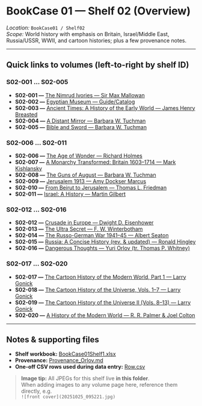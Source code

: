 # BookCase 01 — Shelf 02 (Overview)

*Location:* `BookCase01 / Shelf02`  
*Scope:* World history with emphasis on Britain, Israel/Middle East, Russia/USSR, WWII, and cartoon histories; plus a few provenance notes.

---

## Quick links to volumes (left-to-right by shelf ID)

### S02-001 … S02-005
- **S02-001 —** [The Nimrud Ivories — Sir Max Mallowan](NimrudIvories.md)
- **S02-002 —** [Egyptian Museum — Guide/Catalog](EgyptianMuseum.md)
- **S02-003 —** [Ancient Times: A History of the Early World — James Henry Breasted](AncientTimes_Breasted.md)
- **S02-004 —** [A Distant Mirror — Barbara W. Tuchman](DistantMirror.md)
- **S02-005 —** [Bible and Sword — Barbara W. Tuchman](BibleAndSword_Tuchman.md)

### S02-006 … S02-011
- **S02-006 —** [The Age of Wonder — Richard Holmes](AgeOfWonder_Holmes.md)
- **S02-007 —** [A Monarchy Transformed: Britain 1603–1714 — Mark Kishlansky](MonarchyTransformed_Kishlansky.md)
- **S02-008 —** [The Guns of August — Barbara W. Tuchman](GunsOfAugust_Tuchman.md)
- **S02-009 —** [Jerusalem 1913 — Amy Dockser Marcus](Jerusalem1913_Marcus.md)
- **S02-010 —** [From Beirut to Jerusalem — Thomas L. Friedman](FromBeirutToJerusalem_Friedman.md)
- **S02-011 —** [Israel: A History — Martin Gilbert](Israel_AHistory_Gilbert.md)

### S02-012 … S02-016
- **S02-012 —** [Crusade in Europe — Dwight D. Eisenhower](CrusadeInEurope_Eisenhower.md)
- **S02-013 —** [The Ultra Secret — F. W. Winterbotham](UltraSecret_Winterbotham.md)
- **S02-014 —** [The Russo-German War 1941–45 — Albert Seaton](RussoGermanWar_Seaton.md)
- **S02-015 —** [Russia: A Concise History (rev. & updated) — Ronald Hingley](Russia_A_Concise_History_Hingley.md)
- **S02-016 —** [Dangerous Thoughts — Yuri Orlov (tr. Thomas P. Whitney)](DangerousThoughts_Orlov.md)

### S02-017 … S02-020
- **S02-017 —** [The Cartoon History of the Modern World, Part 1 — Larry Gonick](CartoonHistoryModernWorld_Part1_Gonick.md)
- **S02-018 —** [The Cartoon History of the Universe, Vols. 1–7 — Larry Gonick](CartoonHistoryOfTheUniverse_Vols1-7_Gonick.md)
- **S02-019 —** [The Cartoon History of the Universe II (Vols. 8–13) — Larry Gonick](CartoonHistoryUniverseII_Gonick.md)
- **S02-020 —** [A History of the Modern World — R. R. Palmer & Joel Colton](HistoryOfTheModernWorld_PalmerColton.md)

---

## Notes & supporting files

- **Shelf workbook:** [BookCase01Shelf1.xlsx](BookCase01Shelf1.xlsx)
- **Provenance:** [Provenance_Orlov.md](Provenance_Orlov.md)
- **One-off CSV rows used during data entry:** [Row.csv](Row.csv)

> **Image tip:** All JPEGs for this shelf live **in this folder**.  
> When adding images to any volume page here, reference them directly, e.g.  
> `![front cover](20251025_095221.jpg)`
